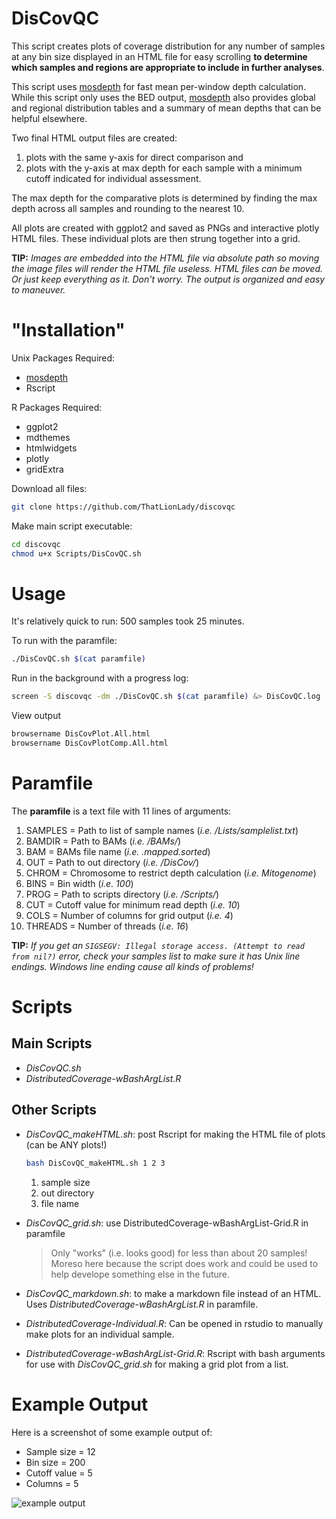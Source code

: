 # DisCovQC

This script creates plots of coverage distribution for any number of samples at any bin size displayed in an HTML file for easy scrolling **to determine which samples and regions are appropriate to include in further analyses**.

This script uses [mosdepth](https://github.com/brentp/mosdepth) for fast mean per-window depth calculation. While this script only uses the BED output, [mosdepth](https://github.com/brentp/mosdepth) also provides global and regional distribution tables and a summary of mean depths that can be helpful elsewhere.  

Two final HTML output files are created:
1. plots with the same y-axis for direct comparison and
2. plots with the y-axis at max depth for each sample with a minimum cutoff indicated for individual assessment.

The max depth for the comparative plots is determined by finding the max depth across all samples and rounding to the nearest 10. 

All plots are created with ggplot2 and saved as PNGs and interactive plotly HTML files. These individual plots are then strung together into a grid. 

**TIP:** *Images are embedded into the HTML file via absolute path so moving the image files will render the HTML file useless. HTML files can be moved. Or just keep everything as it. Don't worry. The output is organized and easy to maneuver.*

# "Installation"

Unix Packages Required:
- [mosdepth](https://github.com/brentp/mosdepth)
- Rscript

R Packages Required: 
- ggplot2
- mdthemes
- htmlwidgets
- plotly
- gridExtra

Download all files:
```sh
git clone https://github.com/ThatLionLady/discovqc
```
Make main script executable:
```sh
cd discovqc
chmod u+x Scripts/DisCovQC.sh
```

# Usage

It's relatively quick to run: 500 samples took 25 minutes.

To run with the paramfile:

```sh
./DisCovQC.sh $(cat paramfile)
```

Run in the background with a progress log:

```sh
screen -S discovqc -dm ./DisCovQC.sh $(cat paramfile) &> DisCovQC.log
```

View output

```sh
browsername DisCovPlot.All.html
browsername DisCovPlotComp.All.html
```

# Paramfile

The **paramfile** is a text file with 11 lines of arguments:
1. SAMPLES = Path to list of sample names (*i.e. /Lists/samplelist.txt*)
2. BAMDIR = Path to BAMs (*i.e. /BAMs/*)
3. BAM = BAMs file name (*i.e. .mapped.sorted*)
4. OUT = Path to out directory (*i.e. /DisCov/*)
5. CHROM = Chromosome to restrict depth calculation (*i.e. Mitogenome*)
6. BINS = Bin width (*i.e. 100*)
7. PROG = Path to scripts directory (*i.e. /Scripts/*)
8. CUT = Cutoff value for minimum read depth (*i.e. 10*)
9. COLS = Number of columns for grid output (*i.e. 4*)
10. THREADS = Number of threads (*i.e. 16*)

**TIP:** *If you get an `SIGSEGV: Illegal storage access. (Attempt to read from nil?)` error, check your samples list to make sure it has Unix line endings. Windows line ending cause all kinds of problems!*

# Scripts

## **Main Scripts**
- *DisCovQC.sh*
- *DistributedCoverage-wBashArgList.R*

## **Other Scripts**
- *DisCovQC_makeHTML.sh*: post Rscript for making the HTML file of plots (can be ANY plots!)

    ```sh
    bash DisCovQC_makeHTML.sh 1 2 3
    ```

    1. sample size
    2. out directory
    3. file name

- *DisCovQC_grid.sh*: use DistributedCoverage-wBashArgList-Grid.R in paramfile
    > Only "works" (i.e. looks good) for less than about 20 samples! Moreso here because the script does work and could be used to help develope something else in the future.

- *DisCovQC_markdown.sh*: to make a markdown file instead of an HTML. Uses *DistributedCoverage-wBashArgList.R* in paramfile.

- *DistributedCoverage-Individual.R*: Can be opened in rstudio to manually make plots for an individual sample. 

- *DistributedCoverage-wBashArgList-Grid.R*: Rscript with bash arguments for use with *DisCovQC_grid.sh* for making a grid plot from a list.

# Example Output

Here is a screenshot of some example output of:
- Sample size = 12
- Bin size = 200
- Cutoff value = 5
- Columns = 5

![example output](image.png)
